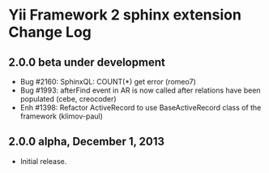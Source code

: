 Yii Framework 2 sphinx extension Change Log
===========================================

2.0.0 beta under development
----------------------------

- Bug #2160: SphinxQL: COUNT(*) get error (romeo7)
- Bug #1993: afterFind event in AR is now called after relations have been populated (cebe, creocoder)
- Enh #1398: Refactor ActiveRecord to use BaseActiveRecord class of the framework (klimov-paul)

2.0.0 alpha, December 1, 2013
-----------------------------

- Initial release.
